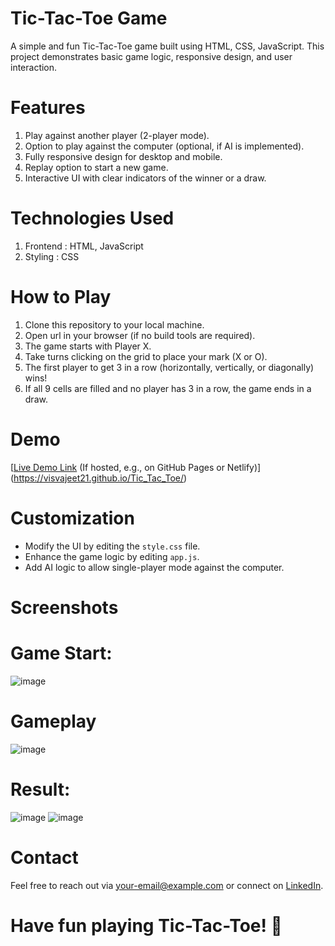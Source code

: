 # Tic-Tac-Toe Game

A simple and fun Tic-Tac-Toe game built using HTML, CSS, JavaScript. This project demonstrates basic game logic, responsive design, and user interaction.

# Features

1. Play against another player (2-player mode).
2. Option to play against the computer (optional, if AI is implemented).
3. Fully responsive design for desktop and mobile.
4. Replay option to start a new game.
5. Interactive UI with clear indicators of the winner or a draw.

# Technologies Used

1. Frontend : HTML, JavaScript
2. Styling : CSS


# How to Play

1. Clone this repository to your local machine.
2. Open url in your browser (if no build tools are required).
3. The game starts with Player X.
4. Take turns clicking on the grid to place your mark (X or O).
5. The first player to get 3 in a row (horizontally, vertically, or diagonally) wins!
6. If all 9 cells are filled and no player has 3 in a row, the game ends in a draw.

# Demo

[[Live Demo Link](#) (If hosted, e.g., on GitHub Pages or Netlify)](https://visvajeet21.github.io/Tic_Tac_Toe/)

# Customization

- Modify the UI by editing the `style.css` file.
- Enhance the game logic by editing `app.js`.
- Add AI logic to allow single-player mode against the computer.


# Screenshots

# Game Start:
![image](https://github.com/user-attachments/assets/3a3c0e23-797e-474f-a27f-b0a42cc44703)

# Gameplay
![image](https://github.com/user-attachments/assets/a588107c-eafe-4b46-82c2-0c0db05c3c80)

# Result: 
![image](https://github.com/user-attachments/assets/8640eb2c-f5f1-43fe-bff8-342c7df4e5ca)
![image](https://github.com/user-attachments/assets/5c7150a7-9985-465d-90b9-9a0dcbe03ecf)

# Contact

Feel free to reach out via [your-email@example.com](mailto:your-email@example.com) or connect on [LinkedIn](https://www.linkedin.com/in/your-profile/).

# Have fun playing Tic-Tac-Toe! 🎉
